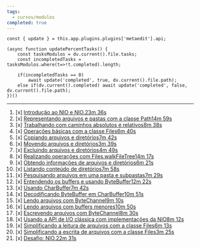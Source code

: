 ```yaml
---
tags:
  - cursos/modulos
completed: true
---
```


```dataviewjs
const { update } = this.app.plugins.plugins['metaedit'].api;

(async function updatePercentTasks() {
	const tasksModulos = dv.current().file.tasks;
	const incompletedTasks = tasksModulos.where(t=>!t.completed).length;
	
	if(incompletedTasks == 0)
		await update('completed', true, dv.current().file.path);
	else if(dv.current().completed) await update('completed', false, dv.current().file.path);
})()
```
---
1. [x] [Introdução ao NIO e NIO.23m 36s](https://app.algaworks.com/aulas/4868/introducao-ao-nio-e-nio2)
2. [x] [Representando arquivos e pastas com a classe Path14m 59s](https://app.algaworks.com/aulas/4869/representando-arquivos-e-pastas-com-a-classe-path)
3. [x] [Trabalhando com caminhos absolutos e relativos8m 38s](https://app.algaworks.com/aulas/4870/trabalhando-com-caminhos-absolutos-e-relativos)
4. [x] [Operações básicas com a classe Files6m 40s](https://app.algaworks.com/aulas/4871/operacoes-basicas-com-a-classe-files)
5. [x] [Copiando arquivos e diretórios7m 42s](https://app.algaworks.com/aulas/4872/copiando-arquivos-e-diretorios)
6. [x] [Movendo arquivos e diretórios3m 39s](https://app.algaworks.com/aulas/4873/movendo-arquivos-e-diretorios)
7. [x] [Excluindo arquivos e diretórios4m 49s](https://app.algaworks.com/aulas/4874/excluindo-arquivos-e-diretorios)
8. [x] [Realizando operações com Files.walkFileTree14m 17s](https://app.algaworks.com/aulas/4875/realizando-operacoes-com-fileswalkfiletree)
9. [x] [Obtendo informações de arquivos e diretórios6m 21s](https://app.algaworks.com/aulas/4876/obtendo-informacoes-de-arquivos-e-diretorios)
10. [x] [Listando conteúdo de diretórios7m 58s](https://app.algaworks.com/aulas/4877/listando-conteudo-de-diretorios)
11. [x] [Pesquisando arquivos em uma pasta e subpastas7m 29s](https://app.algaworks.com/aulas/4878/pesquisando-arquivos-em-uma-pasta-e-subpastas)
12. [x] [Entendendo os buffers e usando ByteBuffer12m 22s](https://app.algaworks.com/aulas/4879/entendendo-os-buffers-e-usando-bytebuffer)
13. [x] [Usando CharBuffer7m 42s](https://app.algaworks.com/aulas/4880/usando-charbuffer)
14. [x] [Decodificando ByteBuffer em CharBuffer10m 51s](https://app.algaworks.com/aulas/4881/decodificando-bytebuffer-em-charbuffer)
15. [x] [Lendo arquivos com ByteChannel9m 10s](https://app.algaworks.com/aulas/4882/lendo-arquivos-com-bytechannel)
16. [x] [Lendo arquivos com buffers menores10m 50s](https://app.algaworks.com/aulas/4883/lendo-arquivos-com-buffers-menores)
17. [x] [Escrevendo arquivos com ByteChannel8m 30s](https://app.algaworks.com/aulas/4884/escrevendo-arquivos-com-bytechannel)
18. [x] [Usando a API de I/O clássica com implementações da NIO8m 12s](https://app.algaworks.com/aulas/4885/usando-a-api-de-io-classica-com-implementacoes-da-nio)
19. [x] [Simplificando a leitura de arquivos com a classe Files6m 13s](https://app.algaworks.com/aulas/4886/simplificando-a-leitura-de-arquivos-com-a-classe-files)
20. [x] [Simplificando a escrita de arquivos com a classe Files3m 25s](https://app.algaworks.com/aulas/4887/simplificando-a-escrita-de-arquivos-com-a-classe-files)
21. [x] [Desafio: NIO.22m 31s](https://app.algaworks.com/aulas/4888/desafio-nio2)